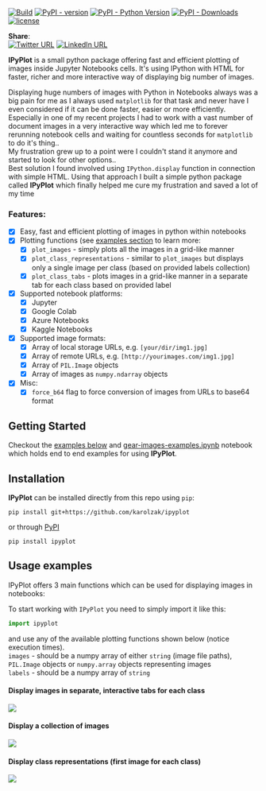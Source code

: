 [![Build](https://github.com/karolzak/ipyplot/workflows/CI%20Build/badge.svg)](https://github.com/karolzak/ipyplot/actions?query=workflow%3A%22CI+Build%22)
[![PyPI - version](https://img.shields.io/pypi/v/ipyplot.svg "PyPI version")](https://pypi.org/project/ipyplot/) 
[![PyPI - Python Version](https://img.shields.io/pypi/pyversions/ipyplot)](https://pypi.org/project/ipyplot/)
[![PyPI - Downloads](https://img.shields.io/pypi/dm/ipyplot)](https://pypi.org/project/ipyplot/)
[![license](https://img.shields.io/github/license/mashape/apistatus.svg?maxAge=2592000)](https://github.com/karolzak/ipyplot/blob/master/LICENSE)

**Share**:  
[![Twitter URL](https://img.shields.io/twitter/url?url=https%3A%2F%2Fgithub.com%2karolzak%2Fipyplot)](http://twitter.com/share?text=IPyPlot%20-%20fast%20and%20effortless%20way%20to%20display%20huge%20numbers%20of%20images%20in%20Python%20notebooks&url=https://github.com/karolzak/ipyplot/&hashtags=python,computervision,imageclassification,deeplearning,ML,AI)
[![LinkedIn URL](https://raw.githubusercontent.com/karolzak/boxdetect/master/images/linkedin_share4.png)](http://www.linkedin.com/shareArticle?mini=true&url=https://github.com/karolzak/ipyplot&title=IPyPlot%20python%20package)

**IPyPlot** is a small python package offering fast and efficient plotting of images inside Jupyter Notebooks cells. It's using IPython with HTML for faster, richer and more interactive way of displaying big number of images.

Displaying huge numbers of images with Python in Notebooks always was a big pain for me as I always used `matplotlib` for that task and never have I even considered if it can be done faster, easier or more efficiently.  
Especially in one of my recent projects I had to work with a vast number of document images in a very interactive way which led me to forever rerunning notebook cells and waiting for countless seconds for `matplotlib` to do it's thing..   
My frustration grew up to a point were I couldn't stand it anymore and started to look for other options..  
Best solution I found involved using `IPython.display` function in connection with simple HTML. Using that approach I built a simple python package called **IPyPlot** which finally helped me cure my frustration and saved a lot of my time

### Features:
- [x] Easy, fast and efficient plotting of images in python within notebooks
- [x] Plotting functions (see [examples section](#Usage-examples) to learn more:
  - [x] `plot_images` - simply plots all the images in a grid-like manner 
  - [x] `plot_class_representations` - similar to `plot_images` but displays only a single image per class (based on provided labels collection)
  - [x] `plot_class_tabs` - plots images in a grid-like manner in a separate tab for each class based on provided label
- [x] Supported notebook platforms:
  - [x] Jupyter
  - [x] Google Colab
  - [x] Azure Notebooks
  - [x] Kaggle Notebooks
- [x] Supported image formats:
  - [x] Array of local storage URLs, e.g. `[your/dir/img1.jpg]`
  - [x] Array of remote URLs, e.g. `[http://yourimages.com/img1.jpg]`
  - [x] Array of `PIL.Image` objects
  - [x] Array of images as `numpy.ndarray` objects
- [x] Misc:
  - [x] `force_b64` flag to force conversion of images from URLs to base64 format

## Getting Started

Checkout the [examples below](#Usage-examples) and 
[gear-images-examples.ipynb](https://github.com/karolzak/ipyplot/blob/master/notebooks/gear-images-examples.ipynb) notebook which holds end to end examples for using **IPyPlot**.

## Installation

**IPyPlot** can be installed directly from this repo using `pip`:

```
pip install git+https://github.com/karolzak/ipyplot
```

or through [PyPI](https://pypi.org/project/ipyplot/)

```
pip install ipyplot
```

## Usage examples

IPyPlot offers 3 main functions which can be used for displaying images in notebooks:

To start working with `IPyPlot` you need to simply import it like this:
```python
import ipyplot
```  
and use any of the available plotting functions shown below (notice execution times).  
`images` - should be a numpy array of either `string` (image file paths), `PIL.Image` objects or `numpy.array` objects representing images  
`labels` - should be a numpy array of `string`

#### Display images in separate, interactive tabs for each class

![](https://raw.githubusercontent.com/karolzak/ipyplot/master/docs/example1-tabs.gif)

#### Display a collection of images

![](https://raw.githubusercontent.com/karolzak/ipyplot/master/docs/example2-images.jpg)

#### Display class representations (first image for each class)

![](https://raw.githubusercontent.com/karolzak/ipyplot/master/docs/example3-classes.jpg)
